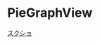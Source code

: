 # PieGraphView

[スクショ](https://raw.githubusercontent.com/ymmtshny/PieGraphView/6ffdea00e440cef3ab96a1a8618f96ba8032ba93/screenshot.png)
